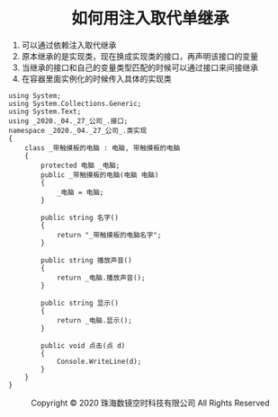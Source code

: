 # <center>如何用注入取代单继承</center>

1. 可以通过依赖注入取代继承
2. 原本继承的是实现类，现在换成实现类的接口，再声明该接口的变量
3. 当继承的接口和自己的变量类型匹配的时候可以通过接口来间接继承
4. 在容器里面实例化的时候传入具体的实现类

```
using System;
using System.Collections.Generic;
using System.Text;
using _2020._04._27_公司_.接口;
namespace _2020._04._27_公司_.类实现
{
    class _带触摸板的电脑 : 电脑, 带触摸板的电脑
    {
        protected 电脑 _电脑;
        public _带触摸板的电脑(电脑 电脑)
        {
            _电脑 = 电脑;
        }

        public string 名字()
        {
            return "_带触摸板的电脑名字";
        }

        public string 播放声音()
        {
            return _电脑.播放声音();
        }

        public string 显示()
        {
            return _电脑.显示();
        }

        public void 点击(点 d)
        {
            Console.WriteLine(d);
        }
    }
}

```
<center> Copyright © 2020 珠海数镜空时科技有限公司 All Rights Reserved</center>